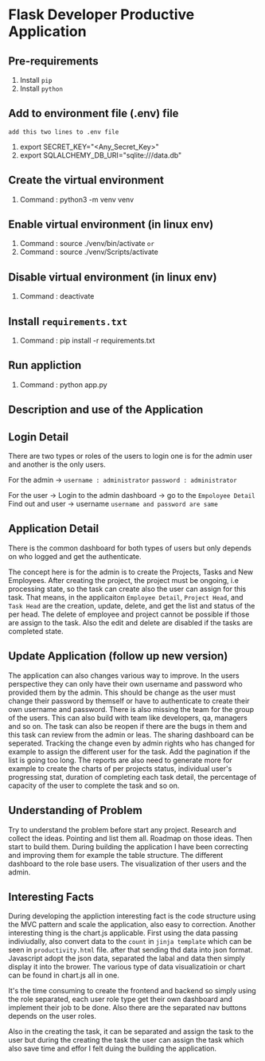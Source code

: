 # Flask Developer Productive Application

## Pre-requirements
1. Install `pip`
2. Install `python`

## Add to environment file (.env) file
`add this two lines to .env file`
1. export SECRET_KEY="<Any_Secret_Key>"
2. export SQLALCHEMY_DB_URI="sqlite:///data.db"

## Create the virtual environment
1. Command : python3 -m venv venv

## Enable virtual environment (in linux env)
1. Command : source ./venv/bin/activate
`or`
1. Command : source ./venv/Scripts/activate

## Disable virtual environment (in linux env)
1. Command : deactivate

## Install `requirements.txt`
1. Command : pip install -r requirements.txt

## Run appliction
1. Command : python app.py

## Description and use of the Application

## Login Detail
There are two types or roles of the users to login one is for the admin user and another is the only users.

For the admin ->
`username : administrator`
`password : administrator`

For the user -> Login to the admin dashboard -> go to the `Empoloyee Detail` Find out and user -> username
`username and password are same`

## Application Detail
There is the common dashboard for both types of users but only depends on who logged and get the authenticate.

The concept here is for the admin is to create the Projects, Tasks and New Employees. After creating the project, 
the project must be ongoing, i.e processing state, so the task can create also the user can assign for this task.
That means, in the applicaiton `Employee Detail`, `Project Head`, and `Task Head` are the creation, update, delete, 
and get the list and status of the per head. The delete of employee and project cannot be possible if those are
assign to the task. Also the edit and delete are disabled if the tasks are completed state.

## Update Application (follow up new version)
The application can also changes various way to improve. In the users perspective they can only have their own username 
and password who provided them by the admin. This should be change as the user must change their password by themself or 
have to authenticate to create their own username and password. There is also missing the team for the group of the users. 
This can also build with team like developers, qa, managers and so on. The task can also be reopen if there are the bugs 
in them and this task can review from the admin or leas. The sharing dashboard can be seperated. Tracking the change even 
by admin rights who has changed for example to assign the different user for the task. Add the pagination  if the list 
is going too long. The reports are also need to generate more for example to create the charts of per projects status, 
individual user's progressing stat, duration of completing each task detail, the percentage of capacity of the user 
to complete the task and so on.

## Understanding of Problem
Try to understand the problem before start any project. Research and collect the ideas. Pointing and list them all. Roadmap 
on those ideas. Then start to build them. During building the application I have been correcting and improving them for 
example the table structure. The different dashboard to the role base users. The visualization of ther users and the admin.

## Interesting Facts
During developing the appliction interesting fact is the code structure using the MVC pattern and scale the application, also easy 
to correction. Another interesting thing is the chart.js applicable. First using the data passing indiviudally, also convert data 
to the `count` in `jinja template` which can be seen in `productivity.html` file. after that sending thd data into json format. Javascript adopt the json data, separated the labal and data then simply display it into the brower. The various type of data 
visualizatioin or chart can be found in chart.js all in one.

It's the time consuming to create the frontend and backend so simply using the role separated, each user role type get their own 
dashboard and implement their job to be done. Also there are the separated nav buttons depends on the user roles.

Also in the creating the task, it can be separated and assign the task to the user but during the creating the task the user can
assign the task which also save time and effor I felt duing the building the application.